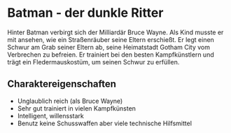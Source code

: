 # Batman - der dunkle Ritter

Hinter Batman verbirgt sich der Milliardär Bruce Wayne. 
Als Kind musste er mit ansehen, wie ein Straßenräuber seine Eltern erschießt.
Er legt einen Schwur am Grab seiner Eltern ab, seine Heimatstadt Gotham City vom Verbrechen zu befreien.
Er trainiert bei den besten Kampfkünstlern und trägt ein Fledermauskostüm, um seinen Schwur zu erfüllen.

## Charaktereigenschaften
* Unglaublich reich (als Bruce Wayne)
* Sehr gut trainiert in vielen Kampfkünsten
* Intelligent, willensstark
* Benutz keine Schusswaffen aber viele technische Hilfsmittel

